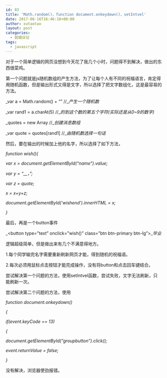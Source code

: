 ```yaml
---
id: 83
title: 'Math.random()，function document.onkeydown()，setIntvel'
date: 2017-06-16T16:46:18+00:00
author: xutaotao
layout: post
categories:
  - 前端日记
tags:
  - javascript
---
```

对于一个简单逻辑的网页没想到今天花了我几个小时，问题得不到解决，做出的东西很菜鸡。

第一个问题就是js随机数组的产生方法，为了让每个人有不同的祝福语言，肯定得用随机函数，但是输出形式又得是文字，所以选择了把文字数组化，这是最容易的方法。

_var a = Math.random() + “” //__产生一个随机数_

_var rand1 = a.charAt(5) //__的到这个数的第五个字符(实际还是从0~9的数字)_

_quotes = new Array //__创建消息数组_

_var quote = quotes[rand1] //__由随机数选择一句话_

然后，要在输出的时候加上他的名字，所以选择了如下方法，

_function wish(){_
  
_var x = document.getElementById(“name”).value;_
  
_var y = “__，”;_
  
_var z = quote;_
  
_x = x+y+z;_
  
_document.getElementById(‘wishend’).innerHTML = x;_
  
_}_

最后，再是一个button事件

_<button type=”text” onclick=”wish()” class=”btn btn-primary btn-lg”>__毕业</button>_

逻辑超级简单，但是做出来有几个不满意得地方。

1.每个同学输完名字需要重新刷新网页才能，得到随机的祝福语。

2.每次必须用鼠标点击按钮才能完成操作，没有将button和点击回车键结合。

尝试解决第一个问题的方法，使用setIntvel函数，尝试失败，文字无法刷新，只能刷新一次。

尝试解决第二个问题的方法，使用

_function document.onkeydown()_
  
_{_
  
_if(event.keyCode == 13)_
  
_{_
  
_document.getElementById(“groupbutton”).click();_
  
_event.returnValue = false;_
  
_}_

没有解决，浏览器使劲报错。

&nbsp;

&nbsp;